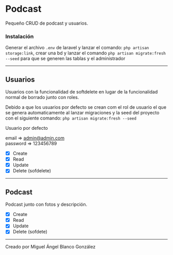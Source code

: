 # Podcast #

Pequeño CRUD de podcast y usuarios.

### Instalación ###

Generar el archivo ` .env ` de laravel  y lanzar el comando: ` php artisan storage:link `, crear una bd y lanzar el comando ` php artisan migrate:fresh --seed ` para que se generen las tablas y el administrador 

<hr>

## Usuarios ##

Usuarios con la funcionalidad de softdelete en lugar de la funcionalidad normal de borrado junto con roles.


Debido a que los usuarios por defecto se crean com el rol de usuario el que se genera automaticamente al lanzar migraciones y la seed del proyecto con el siguiente comando: 
 ` php artisan migrate:fresh --seed `


Usuario por defecto
 
 email => admin@admin.com <br>
 password => 123456789




- [x] Create <br>
- [x] Read <br>
- [x] Update <br>
- [x] Delete (sofdelete) <br>
<hr>

## Podcast ##

Podcast junto con fotos y descripción.

- [x] Create <br>
- [x] Read<br>
- [x] Update<br>
- [x] Delete (sofdete) <br>

<hr>
Creado por Miguel Ángel Blanco González